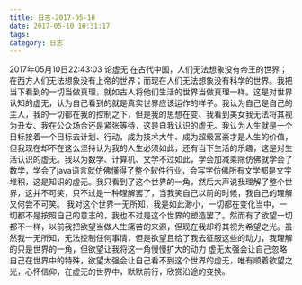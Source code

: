 ```yaml
---
title: 日志-2017-05-10
date: 2017-05-10 10:31:17
tags:
category: 日志
---
```

2017年05月10日22:43:03
论虚无
在古代中国，人们无法想象没有帝王的世界；在西方人们无法想象没有上帝的世界；而现在人们无法想象没有科学的世界。我把当下看到的一切当做真理，就如古人将他们生活的世界当做真理一样。这是对世界认知的虚无，认为自己看到的就是真实世界应该运作的样子。我认为自己是自己的主人，我的一切都在我的控制之下，但是我的思想在变、我看到美女我无法将其视为丑女、我在公众场合还是紧张等待，这是自我认识的虚无。我认为人生就是一个目标接着一个目标去计划、行动，成为技术大牛、成为超级富豪才是人生的价值，但我现在却不在这么坚持认为我的人生必须如此，还有当下生活的乐趣，这是对生活认识的虚无。我以为数学、计算机、文学不过如此，学会加减乘除仿佛就学会了数学，学会了java语言就仿佛懂得了整个软件行业，会写字仿佛所有文学都是文字堆积，这是知识的虚无。我只看到了这个世界的一角，然后大声说我理解了整个世界，这并不可笑，只不过是一种理解罢了，当我笑自己以前的时候，我自己的理解又何尝不可笑。
我对这个世界一无所知，我是如此渺小，一切都在变化当中，一切都不是按照自己的意志的，我也不过是这个世界的塑造罢了。然而有了欲望一切都不一样，以前我把欲望当做人生痛苦的来源，但现在我却将其视为希望之光。虽然我一无所知，无法控制任何事情，但是欲望且给了我去征服这些的动力，我理解的只是世界的一角，但欲望让我将这一角慢慢扩大的动力
虚无太强会让自己忽略自己在世界中的特殊，欲望太强会让自己看不到这个世界的虚无，唯有顺着欲望之光，心怀信仰，在虚无的世界中，默默前行，欣赏沿途的变换。
